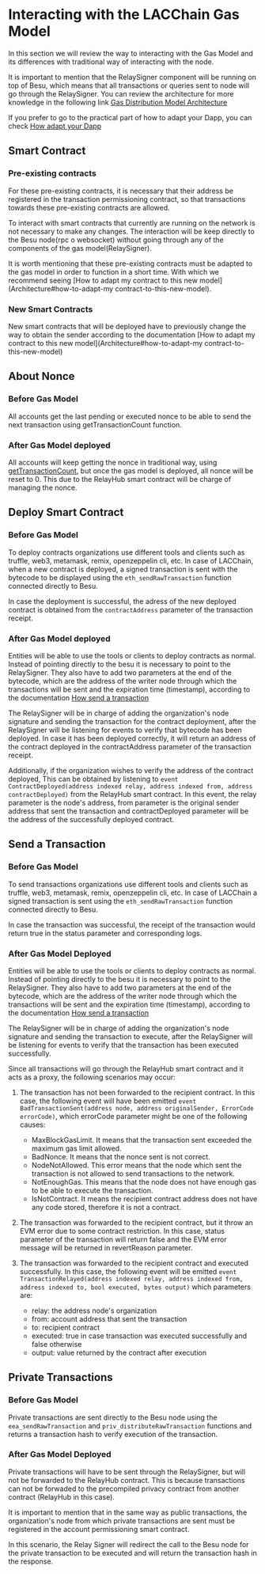 # Interacting with the LACChain Gas Model

In this section we will review the way to interacting with the Gas Model and its differences with traditional way of interacting with the node.

It is important to mention that the RelaySigner component will be running on top of Besu, which means that all transactions or queries sent to node will go through the RelaySigner. You can review the architecture for more knowledge in the following link [Gas Distribution Model Architecture](./Architecture.md)

If you prefer to go to the practical part of how to adapt your Dapp, you can check [How adapt your Dapp](How_adapt_your_Dapp.md)

## Smart Contract

### Pre-existing contracts

For these pre-existing contracts, it is necessary that their address be registered in the transaction permissioning contract, so that transactions towards these pre-existing contracts are allowed.

To interact with smart contracts that currently are running on the network is not necessary to make any changes. The interaction will be keep directly to the Besu node(rpc o websocket) without going through any of the components of the gas model(RelaySigner).

It is worth mentioning that these pre-existing contracts must be adapted to the gas model in order to function in a short time. With which we recommend seeing [How to adapt my contract to this new model](Architecture#how-to-adapt-my contract-to-this-new-model).

### New Smart Contracts

New smart contracts that will be deployed have to previously change the way to obtain the sender according to the documentation [How to adapt my contract to this new model](Architecture#how-to-adapt-my contract-to-this-new-model)

## About Nonce

### Before Gas Model

All accounts get the last pending or executed nonce to be able to send the next transaction using getTransactionCount function.

### After Gas Model deployed

All accounts will keep getting the nonce in traditional way, using [getTransactionCount](https://besu.hyperledger.org/en/stable/Reference/API-Methods/#eth_gettransactioncount), but once the gas model is deployed, all nonce will be reset to 0. This due to the RelayHub smart contract will be charge of managing the nonce.

## Deploy Smart Contract

### Before Gas Model

To deploy contracts organizations use different tools and clients such as truffle, web3, metamask, remix, openzeppelin cli, etc. In case of LACChain, when a new contract is deployed, a signed transaction is sent with the bytecode to be displayed using the `eth_sendRawTransaction` function connected directly to Besu.

In case the deployment is successful, the adress of the new deployed contract is obtained from the `contractAddress` parameter of the transaction receipt.

### After Gas Model deployed

Entities will be able to use the tools or clients to deploy contracts as normal. Instead of pointing directly to the besu it is necessary to point to the RelaySigner. They also have to add two parameters at the end of the bytecode, which are the address of the writer node through which the transactions will be sent and the expiration time (timestamp), according to the documentation [How send a transaction](Architecture.md#how-send-a-transaction)

The RelaySigner will be in charge of adding the organization's node signature and sending the transaction for the contract deployment, after the RelaySigner will be listening for events to verify that bytecode has been deployed. In case it has been deployed correctly, it will return an address of the contract deployed in the contractAddress parameter of the transaction receipt.

Additionally, if the organization wishes to verify the address of the contract deployed, This can be obtained by listening to `event ContractDeployed(address indexed relay, address indexed from, address contractDeployed)` from the RelayHub smart contract. In this event, the relay parameter is the node's address, from parameter is the original sender address that sent the transaction and contractDeployed parameter will be the address of the successfully deployed contract.

## Send a Transaction

### Before Gas Model

To send transactions organizations use different tools and clients such as truffle, web3, metamask, remix, openzeppelin cli, etc. In case of LACChain a signed transaction is sent using the `eth_sendRawTransaction` function connected directly to Besu.

In case the transaction was successful, the receipt of the transaction would return true in the status parameter and corresponding logs.

### After Gas Model Deployed

Entities will be able to use the tools or clients to deploy contracts as normal. Instead of pointing directly to the besu it is necessary to point to the RelaySigner. They also have to add two parameters at the end of the bytecode, which are the address of the writer node through which the transactions will be sent and the expiration time (timestamp), according to the documentation [How send a transaction](Architecture.md#how-send-a-transaction)

The RelaySigner will be in charge of adding the organization's node signature and sending the transaction to execute, after the RelaySigner will be listening for events to verify that the transaction has been executed successfully.

Since all transactions will go through the RelayHub smart contract and it acts as a proxy, the following scenarios may occur:

1. The transaction has not been forwarded to the recipient contract. In this case, the following event will have been emitted `event BadTransactionSent(address node, address originalSender, ErrorCode errorCode)`, which errorCode parameter might be one of the following causes:

    * MaxBlockGasLimit. It means that the transaction sent exceeded the maximum gas limit allowed.
    * BadNonce. It means that the nonce sent is not correct.
    * NodeNotAllowed. This error means that the node which sent the transaction is not allowed to send transactions to the network.
    * NotEnoughGas. This means that the node does not have enough gas to be able to execute the transaction.
    * IsNotContract. It means the recipient contract address does not have any code stored, therefore it is not a contract.

2. The transaction was forwarded to the recipient contract, but it throw an EVM error due to some contract restriction. In this case, status parameter of the transaction will return false and the EVM error message will be returned in revertReason parameter.

3. The transaction was forwarded to the recipient contract and executed successfully. In this case, the following event will be emitted `event TransactionRelayed(address indexed relay, address indexed from, address indexed to, bool executed, bytes output)` which parameters are:

    * relay: the address node's organization
    * from: account address that sent the transaction
    * to: recipient contract 
    * executed: true in case transaction was executed successfully and false otherwise
    * output: value returned by the contract after execution

## Private Transactions

### Before Gas Model

Private transactions are sent directly to the Besu node using the `eea_sendRawTransaction` and `priv_distributeRawTransaction` functions and returns a transaction hash to verify execution of the transaction.

### After Gas Model Deployed

Private transactions will have to be sent through the RelaySigner, but will not be forwarded to the RelayHub contract. This is because transactions can not be forwaded to the precompiled privacy contract from another contract (RelayHub in this case).

It is important to mention that in the same way as public transactions, the organization's node from which private transactions are sent must be registered in the account permissioning smart contract.

In this scenario, the Relay Signer will redirect the call to the Besu node for the private transaction to be executed and will return the transaction hash in the response.



 
